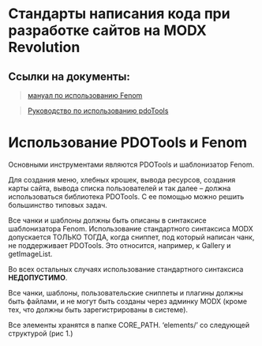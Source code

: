 # Стандарты написания кода при разработке сайтов на MODX Revolution
## Ссылки на документы:
> [мануал по использованию Fenom](https://habrahabr.ru/post/264635/) 

> [Руководство по использованию pdoTools](https://docs.modx.pro/components/pdotools/)

# Использование PDOTools и Fenom

Основными инструментами являются PDOTools и шаблонизатор Fenom.

Для создания меню, хлебных крошек, вывода ресурсов, создания карты сайта, вывода списка пользователей и так далее – должна использоваться библиотека PDOTools. С ее помощью можно решить большинство типовых задач. 

Все чанки и шаблоны должны быть описаны в синтаксисе шаблонизатора Fenom. Использование стандартного синтаксиса MODX допускается ТОЛЬКО ТОГДА, когда сниппет, под который написан чанк, не поддерживает PDOTools. Это относится, например, к Gallery и getImageList. 

Во всех остальных случаях использование стандартного синтаксиса **НЕДОПУСТИМО**. 

Все чанки, шаблоны, пользовательские сниппеты и плагины должны быть файлами, и не могут быть созданы через админку MODX (кроме тех, что должны быть зарегистрированы в системе). 

Все элементы хранятся в папке CORE_PATH. ‘elements/’ со следующей структурой (рис 1.)
